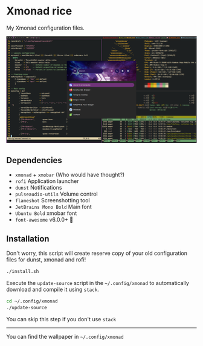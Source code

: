 # Xmonad rice

My Xmonad configuration files.

![megapon](./stuff/screenshot.png)

## Dependencies
- `xmonad` + `xmobar` (Who would have thought?)
- `rofi` Application launcher
- `dunst` Notifications
- `pulseaudio-utils` Volume control
- `flameshot` Screenshotting tool
- `JetBrains Mono Bold` Main font
- `Ubuntu Bold` xmobar font
- `font-awesome` v6.0.0+ 🚀


## Installation

Don't worry, this script will create reserve copy of your old configuration files for dunst, xmonad and rofi!
```bash
./install.sh
```

Execute the `update-source` script in the `~/.config/xmonad` to automatically download and compile it using `stack`. 
```bash
cd ~/.config/xmonad
./update-source
```
You can skip this step if you don't use `stack`
***
You can find the wallpaper in `~/.config/xmonad`
